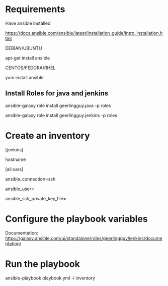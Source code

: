 # Requirements

Have ansible installed

https://docs.ansible.com/ansible/latest/installation_guide/intro_installation.html

DEBIAN/UBUNTU

apt-get install ansible

CENTOS/FEDORA/RHEL

yum install ansible

## Install Roles for java and jenkins

ansible-galaxy role install geerlingguy.java -p roles

ansible-galaxy role install geerlingguy.jenkins -p roles

# Create an inventory

[jenkins]

hostname

[all:vars]

ansible_connection=ssh

ansible_user=<username>

ansible_ssh_private_key_file=<ssh key>


# Configure the playbook variables

Documentation: https://galaxy.ansible.com/ui/standalone/roles/geerlingguy/jenkins/documentation/

# Run the playbook

ansible-playbook playbook.yml -i inventory
